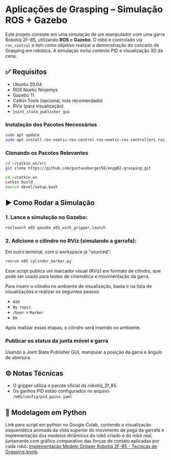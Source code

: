 # Aplicações de Grasping – Simulação ROS + Gazebo

Este projeto consiste em uma simulação de um manipulador com uma garra Robotiq 2F-85, utilizando **ROS** e **Gazebo**. O robô é controlado via `ros_control` e tem como objetivo realizar a demonstração do conceito de Grasping em robótica. A simulação inclui controle PID e visualização 3D da cena.

## ✅ Requisitos

- Ubuntu 20.04
- ROS Noetic Ninjemys
- Gazebo 11
- Catkin Tools (opcional, mas recomendado)
- RViz (para visualização)
- `joint_state_publisher_gui`

### Instalação dos Pacotes Necessários

```bash
sudo apt update
sudo apt install ros-noetic-ros-control ros-noetic-ros-controllers ros-noetic-joint-state-publisher-gui
```

### Clonando os Pacotes Relevantes

```bash
cd ~/catkin_ws/src
git clone https://github.com/gustavoborges58/engg02-grasping.git

cd ~/catkin_ws
catkin build
source devel/setup.bash
```

## ▶️ Como Rodar a Simulação

### 1. Lance a simulação no Gazebo:

```bash
roslaunch e05 gazebo_e05_with_gripper.launch
```

### 2. Adicione o cilindro no RViz (simulando a garrafa):

Em outro terminal, com o workspace já "sourced":

``` bash
rosrun e05 cylinder_marker.py
```

Esse script publica um marcador visual (RViz) em formato de cilindro, que pode ser usado para testes de cinemática e movimentação da garra.

Para inserir o cilindro no ambiente de visualização, basta ir na lista de visualizações e realizar os seguintes passos:

* `Add`
* `By topic`
* `/beer` > `Marker`
* `Ok`

Após realizar essas etapas, o cilindro será inserido no ambiente.

### Publicar os status da junta móvel e garra

Usando a Joint State Publisher GUI, manipular a posição da garra e ângulo de abertura.

## ⚙️ Notas Técnicas

* O gripper utiliza o pacote oficial da robotiq_2f_85.
* Os ganhos PID estão configurados no arquivo `/e05/config/pid_gains.yaml`

## 🐍 Modelagem em Python

Link para script em python no Google Colab, contendo a visualização esquemática animada da vista superior do movimento de pega da garrafa e implementação dos modelos dinâmicos do robô criado e do robô real, juntamente com gráfico comparativo das forças de contato aplicadas por cada robô: [Implementação Modelo Gripper Robotiq 2F-85 - Tecnicas de Grasping.ipynb](https://colab.research.google.com/drive/1TsliUVON-hOqVyTDr-TxEpC-8tPIIfzb?usp=sharing "Link do Google Colab").